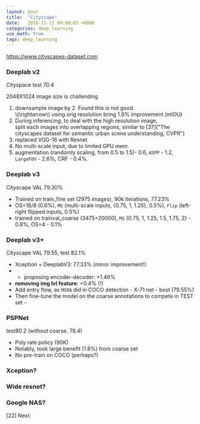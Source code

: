 ```yaml
---
layout: post
title:  "Cityscape"
date:   2018-11-12 09:00:05 +0800
categories: deep_learning
use_math: true
tags: deep_learning 
---
```


<a href="https://www.cityscapes-dataset.com" target="_blank">https://www.cityscapes-dataset.com</a>


### Deeplab v2

Cityspace test 70.4

2048X1024 image size is challending
1. downsample image by 2. Found this is not good.  
\\(\rightarrow\\) using orig resolution bring 1.9% improvement (mIOU)
2. During inferencing, to deal with the high resolution image,  
	split each images into overlapping regions, similar to [37]("The cityscapes dataset for semantic urban scene understanding, CVPR")
3. replaced VGG-16 with Resnet
4. No multi-scale input, due to limited GPU mem.
5. augmentation (randomly scaling, from 0.5 to 1.5)- 0.6, `ASPP` - 1.2, `LargeFOV` - 2.6%,  CRF - 0.4%.


### Deeplab v3
Cityscape VAL 79.30%
* Trained on train_fine set (2975 images), 90k iterations, 77.23%  
* OS=16/8 (0.6%), `MS` (multi-scale inputs, {0.75, 1, 1.25}, 0.5%), `Flip` (left-right flipped inputs, 0.5%)
* trained on trainval_coarse (3475+20000), `MS` {0.75, 1, 1.25, 1.5, 1.75, 2} - 0.8%, OS=4 - 0.1%


### Deeplab v3+
Cityscape VAL 79.55, test 82.1%
* Xception + DeeplabV3: 77.33% (minor improvement!)  
* + proposing encoder-decoder: +1.46%
* __removing img lvl feature__: +0.4% (!)
* Add entry flow, as `MSRA` did in COCO detection - X-71 net - best (79.55%)
* Then fine-tune the model on the coarse annotations to compete in TEST set - 


### PSPNet

test80.2 (without coarse, 78.4)

* Poly rate policy (90K)
* Notably, took large benefit (1.8%) from coarse set
* No pre-train on COCO (perhaps?)


### Xception?

### Wide resnet?

### Google NAS?



[22]
Next:  


